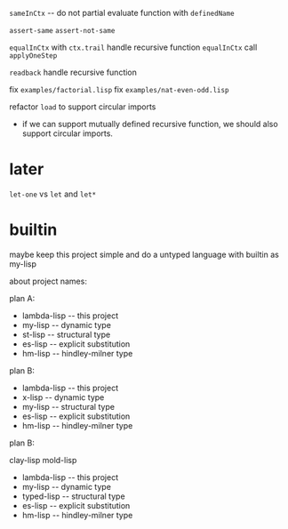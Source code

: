 `sameInCtx` -- do not partial evaluate function with `definedName`

`assert-same`
`assert-not-same`

`equalInCtx` with `ctx.trail` handle recursive function
`equalInCtx` call `applyOneStep`

`readback` handle recursive function

fix `examples/factorial.lisp`
fix `examples/nat-even-odd.lisp`

refactor `load` to support circular imports

- if we can support mutually defined recursive function,
  we should also support circular imports.

# later

`let-one` vs `let` and `let*`

# builtin

maybe keep this project simple
and do a untyped language with builtin as my-lisp

about project names:

plan A:

- lambda-lisp -- this project
- my-lisp -- dynamic type
- st-lisp -- structural type
- es-lisp -- explicit substitution
- hm-lisp -- hindley-milner type

plan B:

- lambda-lisp -- this project
- x-lisp -- dynamic type
- my-lisp -- structural type
- es-lisp -- explicit substitution
- hm-lisp -- hindley-milner type

plan B:

clay-lisp
mold-lisp

- lambda-lisp -- this project
- my-lisp -- dynamic type
- typed-lisp -- structural type
- es-lisp -- explicit substitution
- hm-lisp -- hindley-milner type
